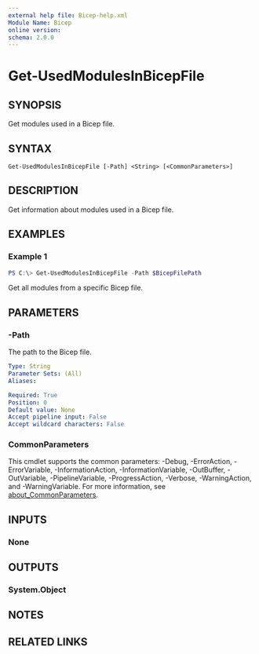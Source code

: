 ```yaml
---
external help file: Bicep-help.xml
Module Name: Bicep
online version:
schema: 2.0.0
---
```


# Get-UsedModulesInBicepFile

## SYNOPSIS

Get modules used in a Bicep file.

## SYNTAX

```
Get-UsedModulesInBicepFile [-Path] <String> [<CommonParameters>]
```

## DESCRIPTION

Get information about modules used in a Bicep file.

## EXAMPLES

### Example 1

```powershell
PS C:\> Get-UsedModulesInBicepFile -Path $BicepFilePath
```

Get all modules from a specific Bicep file.

## PARAMETERS

### -Path

The path to the Bicep file.

```yaml
Type: String
Parameter Sets: (All)
Aliases:

Required: True
Position: 0
Default value: None
Accept pipeline input: False
Accept wildcard characters: False
```

### CommonParameters
This cmdlet supports the common parameters: -Debug, -ErrorAction, -ErrorVariable, -InformationAction, -InformationVariable, -OutBuffer, -OutVariable, -PipelineVariable, -ProgressAction, -Verbose, -WarningAction, and -WarningVariable. For more information, see [about_CommonParameters](http://go.microsoft.com/fwlink/?LinkID=113216).

## INPUTS

### None

## OUTPUTS

### System.Object
## NOTES

## RELATED LINKS
